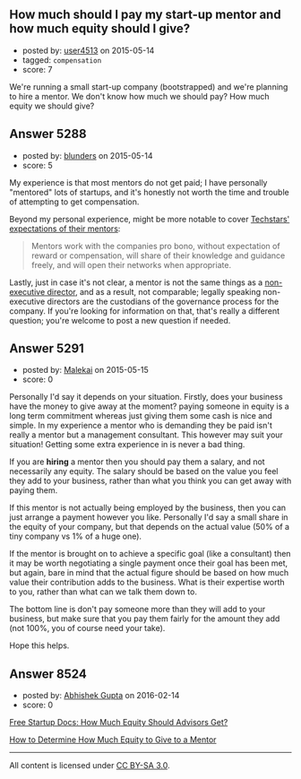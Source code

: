## How much should I pay my start-up mentor and how much equity should I give?

- posted by: [user4513](https://stackexchange.com/users/6306416/user4513) on 2015-05-14
- tagged: `compensation`
- score: 7

We're running a small start-up company (bootstrapped) and we're planning to hire a mentor. We don't know how much we should pay? How much equity we should give? 


## Answer 5288

- posted by: [blunders](https://stackexchange.com/users/216182/blunders) on 2015-05-14
- score: 5

<p>My experience is that most mentors do not get paid; I have personally "mentored" lots of startups, and it's honestly not worth the time and trouble of attempting to get compensation.</p>

<p>Beyond my personal experience, might be more notable to cover <a href="http://www.techstars.com/mentoringattechstars/">Techstars'  expectations of their mentors</a>:</p>

<blockquote>
  <p>Mentors work with the companies pro bono, without expectation of
  reward or compensation, will share of their knowledge and guidance
  freely, and will open their networks when appropriate.</p>
</blockquote>

<p>Lastly, just in case it's not clear, a mentor is not the same things as a <a href="http://en.wikipedia.org/wiki/Non-executive_director">non-executive director</a>, and as a result, not comparable; legally speaking non-executive directors are the custodians of the governance process for the company.  If you're looking for information on that, that's really a different question; you're welcome to post a new question if needed.</p>



## Answer 5291

- posted by: [Malekai](https://stackexchange.com/users/5820495/malekai) on 2015-05-15
- score: 0

Personally I'd say it depends on your situation. Firstly, does your business have the money to give away at the moment? paying someone in equity is a long term commitment whereas just giving them some cash is nice and simple. In my experience a mentor who is demanding they be paid isn't really a mentor but a management consultant. This however may suit your situation! Getting some extra experience in is never a bad thing.

If you are **hiring** a mentor then you should pay them a salary, and not necessarily any equity. The salary should be based on the value you feel they add to your business, rather than what you think you can get away with paying them. 

If this mentor is not actually being employed by the business, then you can just arrange a payment however you like. Personally I'd say a small share in the equity of your company, but that depends on the actual value (50% of a tiny company vs 1% of a huge one).

If the mentor is brought on to achieve a specific goal (like a consultant) then it may be worth negotiating a single payment once their goal has been met, but again, bare in mind that the actual figure should be based on how much value their contribution adds to the business. What is their expertise worth to you, rather than what can we talk them down to.

The bottom line is don't pay someone more than they will add to your business, but make sure that you pay them fairly for the amount they add (not 100%, you of course need your take).

Hope this helps.


## Answer 8524

- posted by: [Abhishek Gupta](https://stackexchange.com/users/385186/abhishek-gupta) on 2016-02-14
- score: 0

<p><a href="http://techcrunch.com/2011/09/22/free-startup-docs-how-much-equity-should-advisors-get/" rel="nofollow">Free Startup Docs: How Much Equity Should Advisors Get?</a></p>

<p><a href="http://www.inc.com/john-rampton/how-much-equity-should-you-give-to-a-mentor.html" rel="nofollow">How to Determine How Much Equity to Give to a Mentor</a></p>




---

All content is licensed under [CC BY-SA 3.0](https://creativecommons.org/licenses/by-sa/3.0/).
